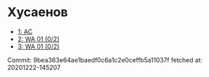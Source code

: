 # Хусаенов
- [1: AC](1.md)
- [2: WA 01 (0/2)](2.md)
- [3: WA 01 (0/2)](3.md)

Commit: 9bea363e64ae1baedf0c6a1c2e0ceffb5a11037f
 fetched at: 20201222-145207
